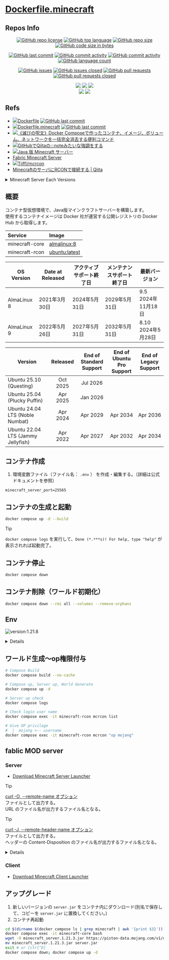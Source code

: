 # [Dockerfile.minecraft](https://github.com/n138-kz/Dockerfile.minecraft)

## Repos Info

<div align="center">

  [![GitHub repo license](https://img.shields.io/github/license/n138-kz/Dockerfile.minecraft)](/LICENSE)
  [![GitHub top language](https://img.shields.io/github/languages/top/n138-kz/Dockerfile.minecraft)](/../../)
  [![GitHub repo size](https://img.shields.io/github/repo-size/n138-kz/Dockerfile.minecraft)](/../../)
  [![GitHub code size in bytes](https://img.shields.io/github/languages/code-size/n138-kz/Dockerfile.minecraft)](/../../)

</div>
<div align="center">

  [![GitHub last commit](https://img.shields.io/github/last-commit/n138-kz/Dockerfile.minecraft)](/../../commits)
  [![GitHub commit activity](https://img.shields.io/github/commit-activity/w/n138-kz/Dockerfile.minecraft)](/../../commits)
  [![GitHub commit activity](https://img.shields.io/github/commit-activity/t/n138-kz/Dockerfile.minecraft)](/../../commits)
  [![GitHub language count](https://img.shields.io/github/languages/count/n138-kz/Dockerfile.minecraft)](/../../)

</div>
<div align="center">

  [![GitHub issues](https://img.shields.io/github/issues/n138-kz/Dockerfile.minecraft)](/../../issues)
  [![GitHub issues closed](https://img.shields.io/github/issues-closed/n138-kz/Dockerfile.minecraft)](/../../issues)
  [![GitHub pull requests](https://img.shields.io/github/issues-pr/n138-kz/Dockerfile.minecraft)](/../../pulls)
  [![GitHub pull requests closed](https://img.shields.io/github/issues-pr-closed/n138-kz/Dockerfile.minecraft)](/../../pulls)

</div>
<div align="center">

  [![](https://img.shields.io/badge/YouTube-FF0000?style=for-the-badge&logo=youtube&logoColor=white)](https://youtube.com/channel/UCOX8Iv1r0V18lbOnohE7lWQ)
  [![](https://img.shields.io/badge/Twitch-6441A5?style=for-the-badge&logo=twitch&logoColor=white)](https://www.twitch.tv/yuukomiya)
  [![](https://img.shields.io/badge/X-000000?style=for-the-badge&logo=x&logoColor=white)](https://x.com/n138kz)
  <br>
  [![](https://img.shields.io/youtube/channel/subscribers/UCOX8Iv1r0V18lbOnohE7lWQ)](https://youtube.com/channel/UCOX8Iv1r0V18lbOnohE7lWQ)
  [![](https://img.shields.io/twitch/status/YuuKomiya)](https://www.twitch.tv/yuukomiya)

</div>

## Refs

- [![](https://www.google.com/s2/favicons?size=64&domain=https://github.com)Dockerfile](https://github.com/n138-kz/Dockerfile) [![GitHub last commit](https://img.shields.io/github/last-commit/n138-kz/Dockerfile.minecraft)](https://github.com/n138-kz/Dockerfile)
- [![](https://www.google.com/s2/favicons?size=64&domain=https://github.com)Dockerfile.minecraft](https://github.com/n138-kz/Dockerfile.minecraft) [![GitHub last commit](https://img.shields.io/github/last-commit/n138-kz/Dockerfile.minecraft)](https://github.com/n138-kz/Dockerfile.minecraft)
- [![](https://www.google.com/s2/favicons?size=64&domain=https://qiita.com/)《滅びの呪文》Docker Composeで作ったコンテナ、イメージ、ボリューム、ネットワークを一括完全消去する便利コマンド](https://qiita.com/suin/items/19d65e191b96a0079417)
- [![](https://www.google.com/s2/favicons?size=64&domain=https://qiita.com/)GitHubでQiitaの:::noteみたいな強調をする](https://qiita.com/lobmto/items/d02532134782f34c0e2fs)
- [![](https://www.google.com/s2/favicons?size=64&domain=https://minecraft.net/)Java 版 Minecraft サーバー](https://www.minecraft.net/ja-jp/download/server)
- [Fabric Minecraft Server](https://fabricmc.net/use/server/)
- [![](https://www.google.com/s2/favicons?size=64&domain=https://github.com)Tiiffi/mcrcon](https://github.com/Tiiffi/mcrcon.git)
- [MinecraftのサーバにRCONで接続する | Qiita](https://qiita.com/h_tyokinuhata/items/85d855f88d5d33c21949)

<details>

  <summary>Minecraft Server Each Versions</summary>

  - [![](https://www.google.com/s2/favicons?size=64&domain=https://minecraft.net/)minecraft_server.jar](https://www.minecraft.net/ja-jp/download/server)
  - [![](https://www.google.com/s2/favicons?size=64&domain=https://fabricmc.net/)minecraft_server_fabric.jar](https://fabricmc.net/use/server/)
  - [![](https://www.google.com/s2/favicons?size=64&domain=https://minecraft.net/)minecraft_server.1.21.1.jar](https://piston-data.mojang.com/v1/objects/59353fb40c36d304f2035d51e7d6e6baa98dc05c/server.jar)
  - [![](https://www.google.com/s2/favicons?size=64&domain=https://fabricmc.net/)minecraft_server.1.21.1_fabric.jar](https://meta.fabricmc.net/v2/versions/loader/1.21.1/0.17.3/1.1.0/server/jar)
  - [![](https://www.google.com/s2/favicons?size=64&domain=https://minecraft.net/)minecraft_server.1.21.3.jar](https://piston-data.mojang.com/v1/objects/45810d238246d90e811d896f87b14695b7fb6839/server.jar)
  - [![](https://www.google.com/s2/favicons?size=64&domain=https://fabricmc.net/)minecraft_server.1.21.3_fabric.jar](https://meta.fabricmc.net/v2/versions/loader/1.21.3/0.17.3/1.1.0/server/jar)
  - [![](https://www.google.com/s2/favicons?size=64&domain=https://minecraft.net/)minecraft_server.1.21.8.jar](https://piston-data.mojang.com/v1/objects/6bce4ef400e4efaa63a13d5e6f6b500be969ef81/server.jar)
  - [![](https://www.google.com/s2/favicons?size=64&domain=https://fabricmc.net/)minecraft_server.1.21.8_fabric.jar](https://meta.fabricmc.net/v2/versions/loader/1.21.8/0.17.3/1.1.0/server/jar)
  - [![](https://www.google.com/s2/favicons?size=64&domain=https://minecraft.net/)minecraft_server.1.21.9.jar](https://piston-data.mojang.com/v1/objects/11e54c2081420a4d49db3007e66c80a22579ff2a/server.jar)
  - [![](https://www.google.com/s2/favicons?size=64&domain=https://fabricmc.net/)minecraft_server.1.21.9_fabric.jar](https://meta.fabricmc.net/v2/versions/loader/1.21.9/0.17.3/1.1.0/server/jar)
  - [![](https://www.google.com/s2/favicons?size=64&domain=https://minecraft.net/)minecraft_server.1.21.10.jar](https://piston-data.mojang.com/v1/objects/95495a7f485eedd84ce928cef5e223b757d2f764/server.jar)
  - [![](https://www.google.com/s2/favicons?size=64&domain=https://fabricmc.net/)minecraft_server.1.21.10_fabric.jar](https://meta.fabricmc.net/v2/versions/loader/1.21.10/0.17.3/1.1.0/server/jar)

</details>

## 概要

コンテナ型仮想環境で、Java版マインクラフトサーバーを構築します。  
使用するコンテナイメージは Docker 社が運営する公開レジストリの Docker Hub から取得します。  

| Service | Image |
|:-|:-|
| minecraft-core | [almalinux](https://hub.docker.com/_/almalinux)[:8](https://hub.docker.com/_/almalinux/tags?name=8) |
| minecraft-rcon | [ubuntu](https://hub.docker.com/_/ubuntu)[:latest](https://hub.docker.com/_/ubuntu/tags?name=latest) |

| OS Version | Date at Released | アクティブサポート終了日 | メンテナンスサポート終了日 | 最新バージョン |
| --- | --- | --- | --- | --- |
| AlmaLinux 8 | 2021年3月30日 | 2024年5月31日 | 2029年5月31日 | 9.5<br>2024年11月18日 |
| AlmaLinux 9 | 2022年5月26日 | 2027年5月31日 | 2032年5月31日 | 8.10<br>2024年5月28日 |

| Version | Released | End of Standard<br>Support | End of Ubuntu<br>Pro Support | End of Legacy<br>Support |
|--------|:------:|:------:|:------:|:------:|
| Ubuntu 25.10 (Questing) | Oct 2025 | Jul 2026 | | |
| Ubuntu 25.04 (Plucky Puffin) | Apr 2025 | Jan 2026 | | |
| Ubuntu 24.04 LTS (Noble Numbat) | Apr 2024 | Apr 2029 | Apr 2034 | Apr 2036 |
| Ubuntu 22.04 LTS (Jammy Jellyfish) | Apr 2022 | Apr 2027 | Apr 2032 | Apr 2034 | 

## コンテナ作成
1. 環境変数ファイル（ファイル名： `.env` ） を作成・編集する。（詳細は公式ドキュメントを参照）

```c:.env
minecraft_server_port=25565
```

## コンテナの生成と起動

```bash
docker compose up -d --build
```

> [!TIP]
> `docker compose logs` を実行して、`Done (*.***s)! For help, type "help"` が表示されれば起動完了。

## コンテナ停止

```bash
docker compose down
```

## コンテナ削除（ワールド初期化）

```bash
docker compose down --rmi all --volumes --remove-orphans
```

## Env

![version:1.21.8](https://img.shields.io/badge/version-1.21.8-brightgreen)

<details>

- [Server.properties](https://minecraft.fandom.com/ja/wiki/Server.properties)

| name | default | remark |
| :- | :- | :- |
| minecraft_server_port | `25560-65530` | **コンテナ起動ごと**<br>Vender Preset: `25565` |
| minecraft_mod_dynmap_port | `25560-65530` | **コンテナ起動ごと**<br>Vender Preset: `8123` |
| minecraft_server_jar_url | `https://piston-data.mojang.com/v1/objects/6bce4ef400e4efaa63a13d5e6f6b500be969ef81/server.jar` | **初回起動時のみ** |
| minecraft_server_version | `1.21.8` | **初回起動時のみ** |
| minecraft_server_config_servericon | `https://n138-kz.github.io/Dockerfile.minecraft/assets/sample-server-icon.png` | **初回起動時のみ** |
| minecraft_server_config_difficulty | `normal` | **初回起動時のみ**<br>Syntax: `peaceful` \| `easy` \| `normal` \| `hard`<br>[Commands/difficulty](https://minecraft.fandom.com/wiki/Commands/difficulty) |
| minecraft_server_config_enable_command_block | `false` | **初回起動時のみ**<br>Syntax: `true` \| `false` |
| minecraft_server_config_enable_jmx_monitoring | `false` | **初回起動時のみ**<br>Syntax: `true` \| `false` |
| minecraft_server_config_enable_query | `false` | **初回起動時のみ**<br>Syntax: `true` \| `false` |
| minecraft_server_config_enable_rcon | `true` | **初回起動時のみ**<br>Syntax: `true` \| `false` |
| minecraft_server_config_enable_status | `true` | **初回起動時のみ**<br>Syntax: `true` \| `false` |
| minecraft_server_config_enforce_secure_profile | `true` | **初回起動時のみ**<br>Syntax: `true` \| `false` |
| minecraft_server_config_enforce_whitelist | `false` | **初回起動時のみ**<br>Syntax: `true` \| `false` |
| minecraft_server_config_entity_broadcast_range_percentage | `100` | **初回起動時のみ** |
| minecraft_server_config_force_gamemode | `false` | **初回起動時のみ**<br>Syntax: `true` \| `false` |
| minecraft_server_config_function_permission_level | `2` | **初回起動時のみ** |
| minecraft_server_config_gamemode | `survival` | **初回起動時のみ**<br>Syntax: `survival` \| `creative` \| `adventure` \| `spectator`<br>[Commands/gamemode](https://minecraft.fandom.com/wiki/Commands/gamemode) |
| minecraft_server_config_generate_structures | `true` | **初回起動時のみ**<br>Syntax: `true` \| `false` |
| minecraft_server_config_generator_settings | __not set__ | **初回起動時のみ** |
| minecraft_server_config_hardcore | `false` | **初回起動時のみ**<br>Syntax: `true` \| `false` |
| minecraft_server_config_hide_online_players | `false` | **初回起動時のみ**<br>Syntax: `true` \| `false` |
| minecraft_server_config_initial_disabled_packs | __not set__ | **初回起動時のみ** |
| minecraft_server_config_initial_enabled_packs | `vanilla` | **初回起動時のみ** |
| minecraft_server_config_level_name | `world` | **初回起動時のみ** |
| minecraft_server_config_level_seed | __not set__ | **初回起動時のみ** |
| minecraft_server_config_level_type | `minecraft\:normal` | **初回起動時のみ** |
| minecraft_server_config_log_ips | `true` | **初回起動時のみ**<br>Syntax: `true` \| `false` |
| minecraft_server_config_max_chained_neighbor_updates | `1000000` | **初回起動時のみ** |
| minecraft_server_config_max_players | `10` | **初回起動時のみ** |
| minecraft_server_config_max_tick_time | `60000` | **初回起動時のみ** |
| minecraft_server_config_max_world_size | 29999984 | **初回起動時のみ** |
| minecraft_server_config_motd | `A Minecraft Server` | **初回起動時のみ** |
| minecraft_server_config_network_compression_threshold | `256` | **初回起動時のみ** |
| minecraft_server_config_online_mode | `true` | **初回起動時のみ**<br>Syntax: `true` \| `false` |
| minecraft_server_config_op_permission_level | `4` | **初回起動時のみ** |
| minecraft_server_config_pause_when_empty_seconds | `60` | **初回起動時のみ** |
| minecraft_server_config_player_idle_timeout | `0` | **初回起動時のみ** |
| minecraft_server_config_prevent_proxy_connections | `false` | **初回起動時のみ**<br>Syntax: `true` \| `false` |
| minecraft_server_config_pvp | `true` | **初回起動時のみ**<br>Syntax: `true` \| `false` |
| minecraft_server_config_query_port | `25565` | **初回起動時のみ** |
| minecraft_server_config_rate_limit | `0` | **初回起動時のみ** |
| minecraft_server_config_rcon_password | `password` | **初回起動時のみ** |
| minecraft_server_config_rcon_port | `25575` | **初回起動時のみ** |
| minecraft_server_config_region_file_compression | `deflate` | **初回起動時のみ** |
| minecraft_server_config_require_resource_pack | `false` | **初回起動時のみ**<br>Syntax: `true` \| `false` |
| minecraft_server_config_resource_pack | __not set__ | **初回起動時のみ** |
| minecraft_server_config_resource_pack_id | __not set__ | **初回起動時のみ** |
| minecraft_server_config_resource_pack_prompt | __not set__ | **初回起動時のみ** |
| minecraft_server_config_resource_pack_sha1 | __not set__ | **初回起動時のみ** |
| minecraft_server_config_server_ip | __not set__ | **初回起動時のみ** |
| minecraft_server_config_server_port | `25565` | **初回起動時のみ** |
| minecraft_server_config_simulation_distance | `10` | **初回起動時のみ** |
| minecraft_server_config_spawn_monsters | `true` |  **初回起動時のみ**<br>Syntax: `true` \| `false` |
| minecraft_server_config_spawn_protection | `16` |  **初回起動時のみ** |
| minecraft_server_config_sync_chunk_writes | `true` |  **初回起動時のみ**<br>Syntax: `true` \| `false` |
| minecraft_server_config_text_filtering_config | __not set__ | **初回起動時のみ** |
| minecraft_server_config_text_filtering_version | `0` | **初回起動時のみ** |
| minecraft_server_config_use_native_transport | `true` | **初回起動時のみ**<br>Syntax: `true` \| `false` |
| minecraft_server_config_view_distance | `10` | **初回起動時のみ** |
| minecraft_server_config_white_list | `false` | **初回起動時のみ**<br>Syntax: `true` \| `false` |

- `コンテナ起動ごと`: コンテナ停止→起動の度に設定されている内容を使用
- `初回起動時のみ`: コンテナビルド時のみ使用（運用中に変更する場合は`server.properties`を手動で変更）

</details>

## ワールド生成～op権限付与

```bash
# Compose Build
docker compose build --no-cache

# Compose up, Server up, World Generate
docker compose up -d

# Server up check
docker compose logs
```

```bash
# Check login user name
docker compose exec -it minecraft-rcon mcrcon list

# Give OP privilage
#  |  mojang <-- username
docker compose exec -it minecraft-rcon mcrcon "op mojang"
```

## fablic MOD server

### Server

- [Download Minecraft Server Launcher](https://fabricmc.net/use/server/)

> [!TIP]
> [curl -O, --remote-name オプション](https://github.com/wada811/blog/issues/29)  
> ファイルとして出力する。  
> URL のファイル名が出力するファイル名となる。  

> [!TIP]
> [curl -J, --remote-header-name オプション](https://github.com/wada811/blog/issues/29)  
> ファイルとして出力する。  
> ヘッダーの Content-Disposition のファイル名が出力するファイル名となる。  

<details>

```bash
# List files (before)
docker compose exec -it minecraft-core bash -c "ls -l"

# Downloads file
docker compose exec -it minecraft-core bash -c "curl -o server.jar https://meta.fabricmc.net/v2/versions/loader/1.21.10/0.17.3/1.1.0/server/jar"

# Downloads file (option)
docker compose exec -it minecraft-core bash -c "curl -OJ https://meta.fabricmc.net/v2/versions/loader/1.21.10/0.17.3/1.1.0/server/jar"

# List files (after)
docker compose exec -it minecraft-core bash -c "ls -l"

# Mods directory
docker compose exec -it minecraft-core bash -c "ls -l mods"
docker compose exec -it minecraft-core bash -c "rmdir /var/minecraft/mods"
mkdir mods && docker compose exec -it minecraft-core bash -c "ln -s /mnt/host/mods /var/minecraft"
docker compose exec -it minecraft-core bash -c "ls -l mods mods/"

# Restart server
docker compose exec -it minecraft-rcon mcrcon list "say Restarting server" "say サーバー再起動中" save-all stop
docker compose down
docker compose up -d
docker compose logs
```

</details>

### Client

- [Download Minecraft Client Launcher](https://fabricmc.net/use/installer/)




## アップグレード

1. 新しいバージョンの `server.jar` をコンテナ内にダウンロード(別名で保存して、コピーを `server.jar` に置換してください。)
2. コンテナ再起動

```bash
cd $(dirname $(docker compose ls | grep minecraft | awk '{print $3}'))
docker compose exec -it minecraft-core bash
wget -O minecraft_server.1.21.3.jar https://piston-data.mojang.com/v1/objects/45810d238246d90e811d896f87b14695b7fb6839/server.jar
mv minecraft_server.1.21.3.jar server.jar
exit # or [ctrl^D]
docker compose down; docker compose up -d
```
